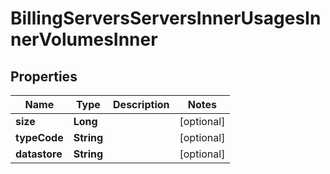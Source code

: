 

# BillingServersServersInnerUsagesInnerVolumesInner


## Properties

| Name | Type | Description | Notes |
|------------ | ------------- | ------------- | -------------|
|**size** | **Long** |  |  [optional] |
|**typeCode** | **String** |  |  [optional] |
|**datastore** | **String** |  |  [optional] |



